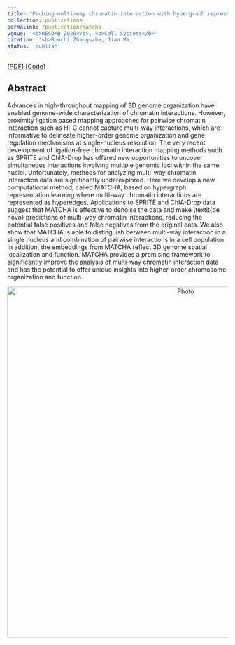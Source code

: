 ```yaml
---
title: "Probing multi-way chromatin interaction with hypergraph representation learning"
collection: publications
permalink: /publication/matcha
venue: '<b>RECOMB 2020</b>, <b>Cell Systems</b>'
citation: '<b>Ruochi Zhang</b>, Jian Ma.'
status: 'publish'
---  
```

[[PDF]](https://www.biorxiv.org/content/10.1101/2020.01.22.916171v1.full.pdf) [[Code]](https://github.com/ma-compbio/MATCHA)


## Abstract

Advances in high-throughput mapping of 3D genome organization have enabled genome-wide characterization of chromatin interactions.
However, proximity ligation based mapping approaches for pairwise chromatin interaction such as Hi-C cannot capture multi-way interactions, which are informative to delineate higher-order genome organization and gene regulation mechanisms at single-nucleus resolution.
The very recent development of ligation-free chromatin interaction mapping methods such as SPRITE and ChIA-Drop has offered new opportunities to uncover simultaneous interactions involving multiple genomic loci within the same nuclei. 
Unfortunately, methods for analyzing multi-way chromatin interaction data are significantly underexplored.
Here we develop a new computational method, called MATCHA, based on hypergraph representation learning where multi-way chromatin interactions are represented as hyperedges.
Applications to SPRITE and ChIA-Drop data suggest that MATCHA is effective to denoise the data and make \textit{de novo} predictions of multi-way chromatin interactions, reducing the potential false positives and false negatives from the original data.
We also show that MATCHA is able to distinguish between multi-way interaction in a single nucleus and combination of pairwise interactions in a cell population. 
In addition, the embeddings from MATCHA reflect 3D genome spatial localization and function. 
MATCHA provides a promising framework to significantly improve the analysis of multi-way chromatin interaction data and has the potential to offer unique insights into higher-order chromosome organization and function.
<p align="center">
  <img src="https://ruochiz.github.io/images/MATCHA_overview.png?raw=true" alt="Photo" style="width: 800px;"/> 
</p>